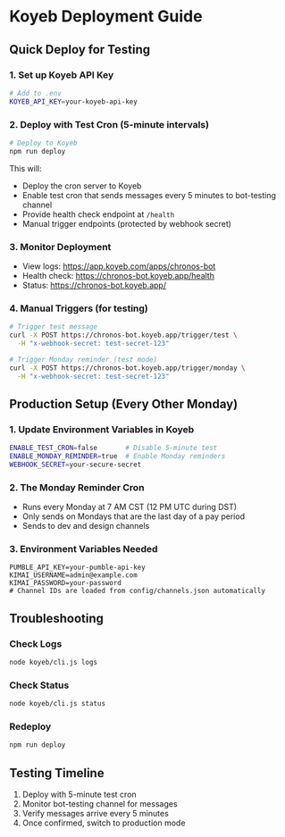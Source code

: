 # Koyeb Deployment Guide

## Quick Deploy for Testing

### 1. Set up Koyeb API Key
```bash
# Add to .env
KOYEB_API_KEY=your-koyeb-api-key
```

### 2. Deploy with Test Cron (5-minute intervals)
```bash
# Deploy to Koyeb
npm run deploy
```

This will:
- Deploy the cron server to Koyeb
- Enable test cron that sends messages every 5 minutes to bot-testing channel
- Provide health check endpoint at `/health`
- Manual trigger endpoints (protected by webhook secret)

### 3. Monitor Deployment
- View logs: https://app.koyeb.com/apps/chronos-bot
- Health check: https://chronos-bot.koyeb.app/health
- Status: https://chronos-bot.koyeb.app/

### 4. Manual Triggers (for testing)
```bash
# Trigger test message
curl -X POST https://chronos-bot.koyeb.app/trigger/test \
  -H "x-webhook-secret: test-secret-123"

# Trigger Monday reminder (test mode)
curl -X POST https://chronos-bot.koyeb.app/trigger/monday \
  -H "x-webhook-secret: test-secret-123"
```

## Production Setup (Every Other Monday)

### 1. Update Environment Variables in Koyeb
```bash
ENABLE_TEST_CRON=false       # Disable 5-minute test
ENABLE_MONDAY_REMINDER=true  # Enable Monday reminders
WEBHOOK_SECRET=your-secure-secret
```

### 2. The Monday Reminder Cron
- Runs every Monday at 7 AM CST (12 PM UTC during DST)
- Only sends on Mondays that are the last day of a pay period
- Sends to dev and design channels

### 3. Environment Variables Needed
```
PUMBLE_API_KEY=your-pumble-api-key
KIMAI_USERNAME=admin@example.com
KIMAI_PASSWORD=your-password
# Channel IDs are loaded from config/channels.json automatically
```

## Troubleshooting

### Check Logs
```bash
node koyeb/cli.js logs
```

### Check Status
```bash
node koyeb/cli.js status
```

### Redeploy
```bash
npm run deploy
```

## Testing Timeline
1. Deploy with 5-minute test cron
2. Monitor bot-testing channel for messages
3. Verify messages arrive every 5 minutes
4. Once confirmed, switch to production mode